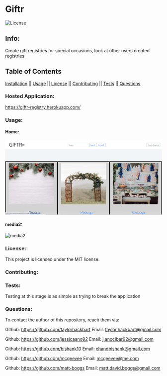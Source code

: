 # Giftr
 ![License](https://img.shields.io/badge/license-MIT-blue.svg)

## Info: 
Create gift registries for special occasions, look at other users created registries

## Table of Contents 
 [Installation](#Installation) || [Usage](#Usage) || [License](#License) || [Contributing](#Contributing) || [Tests](#Tests) || [Questions](#Questions)

### Hosted Application:
https://giftr-registry.herokuapp.com/

### Usage:


#### Home:
![media1](./readmePIC/giftHome.PNG)

#### media2:
![media2]()

### License:
 This project is licensed under the MIT license.

### Contributing:



### Tests:
Testing at this stage is as simple as trying to break the application

### Questions:
To contact the author of this repository, reach them via: 

Github: https://github.com/taylorhackbart
Email: taylor.hackbart@gmail.com

Github: https://github.com/jessicaano92
Email: j.anocibar92@gmail.com

Github: https://github.com/bishank10
Email: chandbishank@gmail.com

Github: https://github.com/mcgeevee
Email: mcgeevee@me.com

Github: https://github.com/matt-boggs
Email: matt.david.boggs@gmail.com